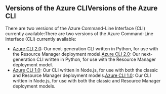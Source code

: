 ## <a name="versions-of-the-azure-cli"></a><span data-ttu-id="24bb2-101">Versions of the Azure CLI</span><span class="sxs-lookup"><span data-stu-id="24bb2-101">Versions of the Azure CLI</span></span>

<span data-ttu-id="24bb2-102">There are two versions of the Azure Command-Line Interface (CLI) currently available:</span><span class="sxs-lookup"><span data-stu-id="24bb2-102">There are two versions of the Azure Command-Line Interface (CLI) currently available:</span></span>

* <span data-ttu-id="24bb2-103">[Azure CLI 2.0](../articles/storage/storage-azure-cli.md): Our next-generation CLI written in Python, for use with the Resource Manager deployment model.</span><span class="sxs-lookup"><span data-stu-id="24bb2-103">[Azure CLI 2.0](../articles/storage/storage-azure-cli.md): Our next-generation CLI written in Python, for use with the Resource Manager deployment model.</span></span>
* <span data-ttu-id="24bb2-104">[Azure CLI 1.0](../articles/storage/storage-azure-cli-nodejs.md): Our CLI written in Node.js, for use with both the classic and Resource Manager deployment models.</span><span class="sxs-lookup"><span data-stu-id="24bb2-104">[Azure CLI 1.0](../articles/storage/storage-azure-cli-nodejs.md): Our CLI written in Node.js, for use with both the classic and Resource Manager deployment models.</span></span>
